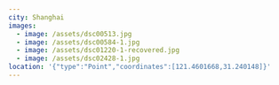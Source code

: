 ```yaml
---
city: Shanghai
images:
  - image: /assets/dsc00513.jpg
  - image: /assets/dsc00584-1.jpg
  - image: /assets/dsc01220-1-recovered.jpg
  - image: /assets/dsc02428-1.jpg
location: '{"type":"Point","coordinates":[121.4601668,31.240148]}'
---
```


